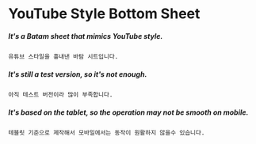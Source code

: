 # YouTube Style Bottom Sheet


##### It's a Batam sheet that mimics YouTube style.

`유튜브 스타일을 흉내낸 바탐 시트입니다.`

##### It's still a test version, so it's not enough.

`아직 테스트 버전이라 많이 부족합니다.`


##### It's based on the tablet, so the operation may not be smooth on mobile.

`테블릿 기준으로 제작해서 모바일에서는 동작이 원활하지 않을수 있습니다.`